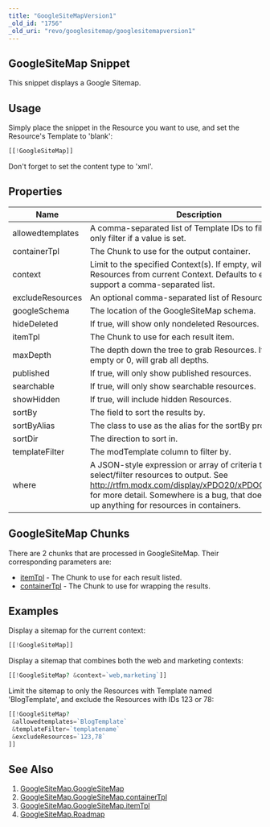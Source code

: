 ```yaml
---
title: "GoogleSiteMapVersion1"
_old_id: "1756"
_old_uri: "revo/googlesitemap/googlesitemapversion1"
---
```


## GoogleSiteMap Snippet

 This snippet displays a Google Sitemap.

## Usage

 Simply place the snippet in the Resource you want to use, and set the Resource's Template to 'blank':

 ``` php 
[[!GoogleSiteMap]]
```

 Don't forget to set the content type to 'xml'.

## Properties

 | Name             | Description                                                                                                                                                                                                                                  | Default Value                               |
 | ---------------- | -------------------------------------------------------------------------------------------------------------------------------------------------------------------------------------------------------------------------------------------- | ------------------------------------------- |
 | allowedtemplates | A comma-separated list of Template IDs to filter by. Will only filter if a value is set.                                                                                                                                                     |                                             |
 | containerTpl     | The Chunk to use for the output container.                                                                                                                                                                                                   | gContainer                                  |
 | context          | Limit to the specified Context(s). If empty, will grab Resources from current Context. Defaults to empty, can support a comma-separated list.                                                                                                |                                             |
 | excludeResources | An optional comma-separated list of Resources to skip.                                                                                                                                                                                       |                                             |
 | googleSchema     | The location of the GoogleSiteMap schema.                                                                                                                                                                                                    | <http://www.google.com/schemas/sitemap/0.9> |
 | hideDeleted      | If true, will show only nondeleted Resources.                                                                                                                                                                                                | 1                                           |
 | itemTpl          | The Chunk to use for each result item.                                                                                                                                                                                                       | gItem                                       |
 | maxDepth         | The depth down the tree to grab Resources. If set to empty or 0, will grab all depths.                                                                                                                                                       | 0                                           |
 | published        | If true, will only show published resources.                                                                                                                                                                                                 | 1                                           |
 | searchable       | If true, will only show searchable resources.                                                                                                                                                                                                | 1                                           |
 | showHidden       | If true, will include hidden Resources.                                                                                                                                                                                                      | false                                       |
 | sortBy           | The field to sort the results by.                                                                                                                                                                                                            | menuindex                                   |
 | sortByAlias      | The class to use as the alias for the sortBy property.                                                                                                                                                                                       | modResource                                 |
 | sortDir          | The direction to sort in.                                                                                                                                                                                                                    | ASC                                         |
 | templateFilter   | The modTemplate column to filter by.                                                                                                                                                                                                         | id                                          |
 | where            | A JSON-style expression or array of criteria to select/filter resources to output. See <http://rtfm.modx.com/display/xPDO20/xPDOQuery.where> for more detail. Somewhere is a bug, that doesn't show up anything for resources in containers. |                                             |

## GoogleSiteMap Chunks

 There are 2 chunks that are processed in GoogleSiteMap. Their corresponding parameters are:

- [itemTpl](/extras/revo/googlesitemap/googlesitemap.googlesitemap/googlesitemap.googlesitemap.itemtpl "GoogleSiteMap.GoogleSiteMap.itemTpl") - The Chunk to use for each result listed.
- [containerTpl](/extras/revo/googlesitemap/googlesitemap.googlesitemap/googlesitemap.googlesitemap.containertpl "GoogleSiteMap.GoogleSiteMap.containerTpl") - The Chunk to use for wrapping the results.

## Examples

 Display a sitemap for the current context:

 ``` php 
[[!GoogleSiteMap]]
```

 Display a sitemap that combines both the web and marketing contexts:

 ``` php 
[[!GoogleSiteMap? &context=`web,marketing`]]
```

 Limit the sitemap to only the Resources with Template named 'BlogTemplate', and exclude the Resources with IDs 123 or 78:

 ``` php 
[[!GoogleSiteMap?
  &allowedtemplates=`BlogTemplate`
  &templateFilter=`templatename`
  &excludeResources=`123,78`
]]
```

## See Also

1. [GoogleSiteMap.GoogleSiteMap](/extras/revo/googlesitemap/googlesitemap.googlesitemap)
  1. [GoogleSiteMap.GoogleSiteMap.containerTpl](/extras/revo/googlesitemap/googlesitemap.googlesitemap/googlesitemap.googlesitemap.containertpl)
  2. [GoogleSiteMap.GoogleSiteMap.itemTpl](/extras/revo/googlesitemap/googlesitemap.googlesitemap/googlesitemap.googlesitemap.itemtpl)
2. [GoogleSiteMap.Roadmap](/extras/revo/googlesitemap/googlesitemap.roadmap)